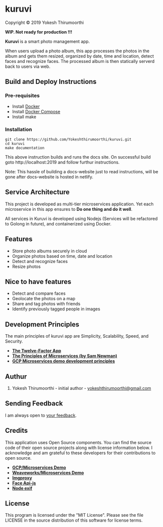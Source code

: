 # kuruvi
Copyright © 2019 Yokesh Thirumoorthi

**WIP. Not ready for production !!!**

**Kuruvi** is a smart photo management app.


When users upload a photo album, this app processes the photos in the album and gets them resized, organized by date, time and location, detect faces and recognize faces. The processed album is then statically serverd back to users via web.


## Build and Deploy Instructions


  ### Pre-requisites

  - Install [Docker](https://www.docker.com/products/overview)
  - Install [Docker Compose](https://docs.docker.com/compose/install/)
  - Install make

  ### Installation

  ```
  git clone https://github.com/Yokeshthirumoorthi/kuruvi.git
  cd kuruvi
  make documentation
  ```

  This above instruction builds and runs the docs site. On successful build goto http://localhost:2019 and follow furthur instructions.

  Note: This hassle of building a docs-website just to read instructions, will be gone after docs-website is hosted in netlify.

## Service Architecture

This project is developed as multi-tier microservices application. Yet each microservice in this app ensures to **Do one thing and do it well**.

All services in Kuruvi is developed using Nodejs (Services will be refactored to Golong in future), and containerized using Docker.

<!-- 
[![Architecture of
microservices](./docs/img/architecture-diagram.png)](./docs/img/architecture-diagram.png)

| Service                                              | Language      | Description                                                                                                                       |
| ---------------------------------------------------- | ------------- | --------------------------------------------------------------------------------------------------------------------------------- |
| [web server](./express)                           | Node.js            | Exposes a rest endpoint for image uploading.  |
| [exif service](./node-exif)                       | Node.js            | Extracts and stores exif metadata in database.  |
| [image resize service](./node-imgproxy)           | Node.js            | Resize images fast and easy.  |
| [face api service](./faceapi)                     | Node.js            | Do image recognition  |
| [db adapter service](./database)                     | Node.js            | Interface for database  |
| [fs adapter service](./filesystem)                     | Node.js            | Interface for filesystem|
| [static web server](./static-site)                     | Node.js            | serve static files|
 -->
<!-- Find **Protocol Buffers Descriptions** at the [`./pb` directory](./pb). -->

## Features

* Store photo albums securely in cloud
* Organize photos based on time, date and location
* Detect and recognize faces
* Resize photos

## Nice to have features

* Detect and compare faces
* Geolocate the photos on a map
* Share and tag photos with friends
* Identify previously tagged people in images

## Development Principles

The main principles of kuruvi app are Simplicity, Scalability, Speed, and Security.

- **[The Twelve-Factor App](https://12factor.net/)**
- **[The Principles of Microservices (by Sam Newman)](https://learning.oreilly.com/videos/the-principles-of/9781491935811)**
- **[GCP Microservices demo development principles](https://github.com/GoogleCloudPlatform/microservices-demo/blob/master/docs/development-principles.md)**

<!-- 
## Measurements And Beanchmarks

### Profiling & Metrics - Done using Prometheus and Graphana

To deploy Prometheus & Grafana and to setup all the nice graphs that we got ready for you, simply:

```
docker-compose -f ./deploy/docker-compose/docker-compose.monitoring.yml up -d
```
Wait for the deployment to be ready. Check the status with

```
docker-compose -f ./deploy/docker-compose/docker-compose.monitoring.yml ps
```

Importing The Dashboards
You only need to do this once:

```
  docker-compose \
    -f ./deploy/docker-compose/docker-compose.monitoring.yml \
    run \
    --entrypoint /opt/grafana-import-dashboards/import.sh \
    --rm \
    importer
```

**Accessing The Services**

Once the services are up & running you can access them with the following URLs:

- Prometheus: http://localhost:9090
- Grafana: http://localhost:3000

**Grafana Credentials**

   | Username |	Password |
   | -------- | -------- |
   | admin	| foobar |

* Tracing - Done with zipkin

### Logging - Done using Elasticsearch, Logstash and Kibana (ELK stack)

If you want to run the application using a more advanced logging setup based on Fluentd + ELK stack, you can add the logging compose file to override some settings and add some extra containers:

```
docker-compose -f deploy/docker-compose/docker-compose.yml -f deploy/docker-compose/docker-compose.logging.yml up -d
```

Once deployed, you should be able to reach Kibana on http://localhost:5601. -->

## Authur

1. Yokesh Thirumoorthi - initial author - yokeshthirumoorthi@gmail.com

## Sending Feedback

I am always open to [your feedback](https://github.com/Yokeshthirumoorthi/kuruvi/issues).

## Credits
This application uses Open Source components. You can find the source code of their open source projects along with license information below. I acknowledge and am grateful to these developers for their contributions to open source.

- **[GCP/Microservices Demo](https://github.com/GoogleCloudPlatform/microservices-demo)**
- **[Weaveworks/Microservices Demo](https://microservices-demo.github.io/)**
- **[Imgproxy](https://github.com/imgproxy/imgproxy)**
- **[Face Api-js](https://github.com/justadudewhohacks/face-api.js?files=1)**
- **[Node exif](https://github.com/gomfunkel/node-exif)**
<!-- Sample Photos: https://github.com/ianare/exif-samples.git -->

## License

This program is licensed under the "MIT License". Please see the file LICENSE in the source distribution of this software for license terms.
